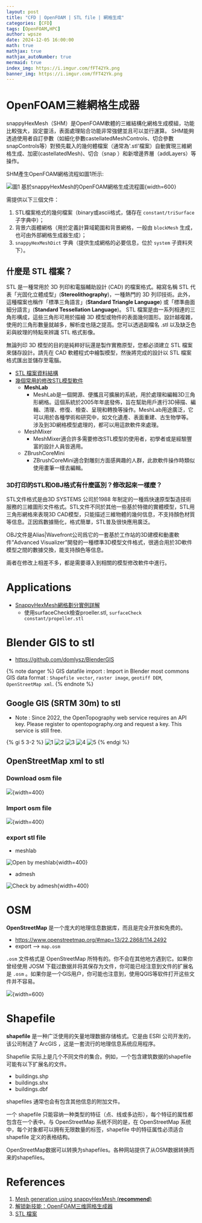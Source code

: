 ```yaml
---
layout: post
title: "CFD | OpenFOAM | STL file | 網格生成"
categories: [CFD]
tags: [OpenFOAM,HPC]
author: wpsze
date: 2024-12-05 16:00:00
math: true
mathjax: true
mathjax_autoNumber: true
mermaid: true
index_img: https://i.imgur.com/fFT42Yk.png
banner_img: https://i.imgur.com/fFT42Yk.png
---
```


# OpenFOAM三維網格生成器

snappyHexMesh（SHM）是OpenFOAM軟體的三維結構化網格生成模組，功能比較強大，設定靈活，表面處理貼合功能非常強健並且可以並行運算。
SHM能夠透過使用者自訂參數（如細化參數castellatedMeshControls、切合參數snapControls等）對預先載入的幾何體檔案（通常為'.stl'檔案）自動實現三維網格生成、加密(castellatedMesh)、切合（snap ）和新增邊界層（addLayers）等操作。

SHM產生OpenFOAM網格流程如圖1所示:

![圖1 基於snappyHexMesh的OpenFOAM網格生成流程圖](https://i.imgur.com/oggvctr.png){width=600}

需提供以下三個文件：

1. STL檔案格式的幾何檔案（binary或ascii格式，儲存在 `constant/triSurface` 子字典中）；
2. 背景六面體網格（用於定義計算域範圍和背景網格，一般由 `blockMesh` 生成，也可由外部網格生成器生成）；
3. `snappyHexMeshDict` 字典（提供生成網格的必要信息，位於 `system` 子資料夾下）。

## 什麼是 STL 檔案？

STL 是一種常用於 3D 列印和電腦輔助設計 (CAD) 的檔案格式。縮寫名稱 STL 代表「光固化立體成型」(**Stereolithography**)，一種熱門的 3D 列印技術。此外，這種檔案也稱作「標準三角語言」(**Standard Triangle Language**) 或「標準曲面細分語言」(**Standard Tessellation Language**)。 STL 檔案是由一系列相連的三角形構成，這些三角形可用於描繪 3D 模型或物件的表面幾何圖形。設計越複雜，使用的三角形數量就越多，解析度也隨之提高。您可以透過副檔名 .stl 以及缺乏色彩與紋理的特點來辨識 STL 格式影像。

無論列印 3D 模型的目的是純粹好玩還是製作實務原型，您都必須建立 STL 檔案來儲存設計。請先在 CAD 軟體程式中繪製模型，然後將完成的設計以 STL 檔案格式匯出並儲存至電腦。

- [STL 檔案資料結構](https://vr.me.ncku.edu.tw/courses/cg110/sites/vr.me.ncku.edu.tw.courses.cg110/files/STL.pdf)
- [幾個常用的修改STL模型軟件](https://3dlabstore.com.hk/blog/3d-software/popular-stl-editiors?srsltid=AfmBOoqL1Z-brQRzPgIC-kvSjG7SpBiql9WLuug-r5hypwAlAFvT-CNE)
  - **MeshLab**
    - MeshLab是一個開源、便攜且可擴展的系統，用於處理和編輯3D三角形網格。這個系統於2005年年底發佈，旨在幫助用戶進行3D掃描、編輯、清理、修復、檢查、呈現和轉換等操作。MeshLab用途廣泛，它可以用於各種學術和研究中，如文化遺產、表面重建、古生物學等。涉及到3D網格模型處理的，都可以用這款軟件來處理。
  - MeshMixer
    - MeshMixer適合許多需要修改STL模型的使用者，初學者或是經驗豐富的設計人員皆適用。
  - ZBrushCoreMini
    - ZBrushCoreMini適合對雕刻方面感興趣的人群，此款軟件操作時類似使用畫筆一樣去編輯。

### 3D打印的STL和OBJ格式有什麼區別？修改起來一樣麼？

STL文件格式是由3D SYSTEMS 公司於1988 年制定的一種爲快速原型製造技術服務的三維圖形文件格式。STL文件不同於其他一些基於特徵的實體模型，STL用三角形網格來表現3D CAD模型，只能描述三維物體的幾何信息，不支持顏色材質等信息。正因爲數據簡化，格式簡單，STL普及很快應用廣泛。

OBJ文件是Alias|Wavefront公司爲它的一套基於工作站的3D建模和動畫軟件”Advanced Visualizer”開發的一種標準3D模型文件格式，很適合用於3D軟件模型之間的數據交換，能支持顏色等信息。

兩者在修改上相差不多，都是需要導入到相關的模型修改軟件中進行。

# Applications

- [SnappyHexMesh網格劃分實例詳解](https://ppfocus.com/0/ed40c27be.html)
  - 使用surfaceCheck檢查proeller.stl, `surfaceCheck constant/propeller.stl`

# Blender GIS to stl

- <https://github.com/domlysz/BlenderGIS>

{% note danger %}
GIS datafile import : Import in Blender most commons GIS data format : `Shapefile vector`, `raster image`, `geotiff DEM`, `OpenStreetMap xml`.
{% endnote %}

## Google GIS (SRTM 30m) to stl

- Note : Since 2022, the OpenTopography web service requires an API key. Please register to opentopography.org and request a key. This service is still free.

{% gi 5 3-2 %}
![1](https://i.imgur.com/s3CBmtM.png)
![2](https://i.imgur.com/Sgvffp8.png)
![3](https://i.imgur.com/1EBJ21x.png)
![4](https://i.imgur.com/Sk7Oeev.png)
![5](https://i.imgur.com/11gtygg.png)
{% endgi %}

## OpenStreetMap xml to stl

### Download osm file 

![](https://i.imgur.com/POleA9W.png){width=400}

### Import osm file

![](https://i.imgur.com/POvvxOu.png){width=400}

### export stl file

- meshlab

![Open by **meshlab**](https://i.imgur.com/bvsHeZV.png){width=400}

- admesh

![Check by **admesh**](https://i.imgur.com/SVTBUsh.png){width=400}

# OSM

**OpenStreetMap** 是一个庞大的地理信息数据库，而且是完全开放和免费的。

- <https://www.openstreetmap.org/#map=13/22.2868/114.2492>
- export --> `map.osm`

`.osm` 文件格式是 OpenStreetMap 所特有的。你不会在其他地方遇到它。如果你曾经使用 JOSM 下载过数据并将其保存为文件，你可能已经注意到文件的扩展名是 `.osm` 。如果你是一个GIS用户，你可能也注意到，使用QGIS等软件打开这些文件并不容易。

![](https://i.imgur.com/lqqINf9.png){width=600}

# Shapefile

**shapefile** 是一种广泛使用的矢量地理数据存储格式。它是由 ESRI 公司开发的，该公司制造了 ArcGIS ，这是一套流行的地理信息系统应用程序。

Shapefile 实际上是几个不同文件的集合。例如，一个包含建筑数据的shapefile可能有以下扩展名的文件。

- buildings.shp
- buildings.shx
- buildings.dbf

shapefiles 通常也会有包含其他信息的附加文件。

一个 shapefile 只能容纳一种类型的特征（点、线或多边形），每个特征的属性都包含在一个表中。与 OpenStreetMap 系统不同的是，在 OpenStreetMap 系统中，每个对象都可以拥有无限数量的标签，shapefile 中的特征属性必须适合 shapefile 定义的表格结构。

OpenStreetMap数据可以转换为shapefiles。各种网站提供了从OSM数据转换而来的shapefiles。

# References

1. [Mesh generation using snappyHexMesh (**recommend**)](https://www.wolfdynamics.com/wiki/meshing_OF_SHM.pdf)
2. [解锁新技能：OpenFOAM三维网格生成器](https://www.fangzhenxiu.com/post/7273888/?uri=473_83g6eo3r4s1)
3. [STL 檔案](https://www.adobe.com/hk_zh/creativecloud/file-types/image/vector/stl-file.html)